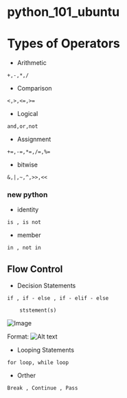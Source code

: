 # python_101_ubuntu


# Types of Operators

* Arithmetic 

``` +,-,*,/ ```
* Comparison 

``` <,>,<=,>= ```
* Logical    

``` and,or,not ```
* Assignment

``` +=,-=,*=,/=,%= ```
* bitwise    

``` &,|,~,^,>>,<< ```

### new python

* identity   

``` is , is not ```
* member     

``` in , not in ```

## Flow Control

* Decision Statements

``` if , if - else , if - elif - else ```

``` if test expression:
    ststement(s)
```
![Image]()

Format: ![Alt text](url)

* Looping Statements

``` for loop, while loop ```

* Orther

``` Break , Continue , Pass ```